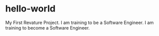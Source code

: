 # hello-world
My First Revature Project.
I am training to be a Software Engineer.
I am training to become a Software Engineer.
